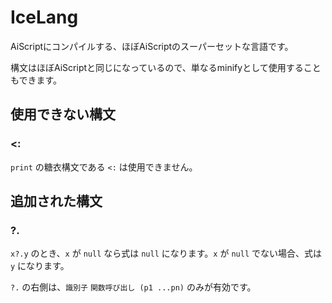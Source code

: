 # IceLang

AiScriptにコンパイルする、ほぼAiScriptのスーパーセットな言語です。

構文はほぼAiScriptと同じになっているので、単なるminifyとして使用することもできます。

## 使用できない構文

### <:

`print` の糖衣構文である `<:` は使用できません。

## 追加された構文

### ?.

`x?.y` のとき、`x` が `null` なら式は `null` になります。`x` が `null` でない場合、式は `y` になります。

`?.` の右側は、`識別子` `関数呼び出し (p1 ...pn)` のみが有効です。